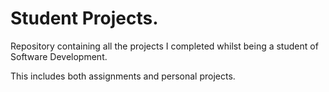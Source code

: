 # Student Projects.

Repository containing all the projects I completed whilst being a student of Software Development.

This includes both assignments and personal projects. 
